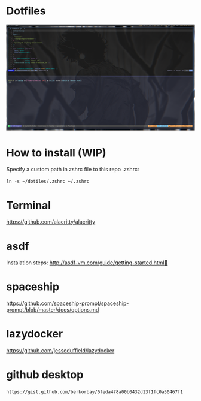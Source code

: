 # Dotfiles


![terminal image](images/image.png?raw=true)

# How to install (WIP)

Specify a custom path in zshrc file to this repo .zshrc:

`ln -s ~/dotiles/.zshrc ~/.zshrc`

# Terminal
https://github.com/alacritty/alacritty

# asdf

Instalation steps:
http://asdf-vm.com/guide/getting-started.html

# spaceship

https://github.com/spaceship-prompt/spaceship-prompt/blob/master/docs/options.md

# lazydocker

https://github.com/jesseduffield/lazydocker

# github desktop

`https://gist.github.com/berkorbay/6feda478a00b0432d13f1fc0a50467f1`
